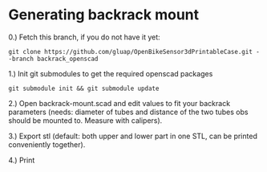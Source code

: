 # Generating backrack mount

0.) Fetch this branch, if you do not have it yet:

``git clone https://github.com/gluap/OpenBikeSensor3dPrintableCase.git --branch backrack_openscad``


1.) Init git submodules to get the required openscad packages

``git submodule init && git submodule update``

2.) Open backrack-mount.scad and edit values to fit your backrack parameters (needs: diameter of tubes and distance of the two tubes obs should be mounted to. Measure with calipers).

3.) Export stl (default: both upper and lower part in one STL, can be printed conveniently together).

4.) Print
